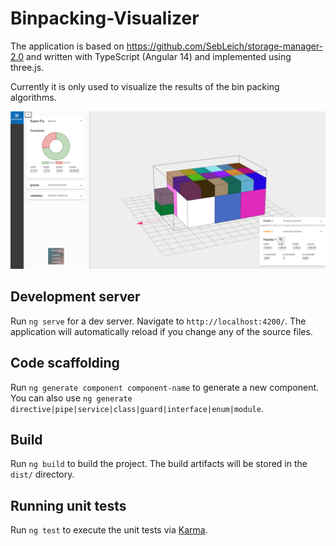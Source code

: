 # Binpacking-Visualizer

The application is based on https://github.com/SebLeich/storage-manager-2.0 and written with TypeScript (Angular 14) and implemented using three.js.

Currently it is only used to visualize the results of the bin packing algorithms.

![](./doc/screenshot.png)

## Development server

Run `ng serve` for a dev server. Navigate to `http://localhost:4200/`. The application will automatically reload if you change any of the source files.

## Code scaffolding

Run `ng generate component component-name` to generate a new component. You can also use `ng generate directive|pipe|service|class|guard|interface|enum|module`.

## Build

Run `ng build` to build the project. The build artifacts will be stored in the `dist/` directory.

## Running unit tests

Run `ng test` to execute the unit tests via [Karma](https://karma-runner.github.io).

